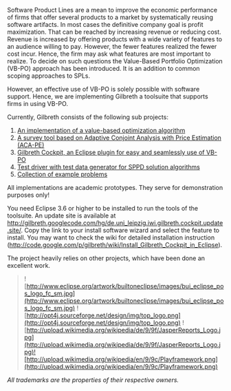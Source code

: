 Software Product Lines are a mean to improve the economic performance of firms that offer several products to a market by systematically reusing software artifacts. In most cases the definitive company goal is profit maximization. That can be reached by increasing revenue or reducing cost. Revenue is increased by offering products with a wide variety of features to an audience willing to pay. However, the fewer features realized the fewer cost incur. Hence, the firm may ask what features are most important to realize. To decide on such questions the Value-Based Portfolio Optimization (VB-PO) approach has been introduced. It is an addition to common scoping approaches to SPLs.

However, an effective use of VB-PO is solely possible with software support. Hence, we are implementing Gilbreth a toolsuite that supports firms in using VB-PO.

Currently, Gilbreth consists of the following sub projects:
  1. [An implementation of a value-based optimization algorithm](http://code.google.com/p/gilbreth/source/browse?repo=default#hg%2Fvbpo)
  1. [A survey tool based on Adaptive Conjoint Analysis with Price Estimation (ACA-PE)](http://code.google.com/p/gilbreth/source/browse?repo=default#hg%2Facape)
  1. [Gilbreth Cockpit, an Eclipse plugin for easy and seamlessly use of VB-PO](http://code.google.com/p/gilbreth/source/browse?repo=default#hg%2Fgilbreth_cockpit)
  1. [Test driver with test data generator for SPPD solution algorithms](http://code.google.com/p/gilbreth/source/browse/de.uni_leipzig.iwi.gilbreth.vbpo.performance.evaluator)
  1. [Collection of example problems](http://code.google.com/p/gilbreth/source/browse/de.uni_leipzig.iwi.gilbreth.vbpo.examples)

All implementations are academic prototypes. They serve for demonstration purposes only!

You need Eclipse 3.6 or higher to be installed to run the tools of the toolsuite. An update site is available at
http://gilbreth.googlecode.com/hg/de.uni_leipzig.iwi.gilbreth.cockpit.update.site/. Copy the link to your install software wizard and select the feature to install. You may want to check the wiki for detailed installation instruction (http://code.google.com/p/gilbreth/wiki/Install_Gilbreth_Cockpit_in_Eclipse).

The project heavily relies on other projects, which have been done an excellent work.
> ![http://www.eclipse.org/artwork/builtoneclipse/images/bui_eclipse_pos_logo_fc_sm.jpg](http://www.eclipse.org/artwork/builtoneclipse/images/bui_eclipse_pos_logo_fc_sm.jpg) ![http://opt4j.sourceforge.net/design/img/top_logo.png](http://opt4j.sourceforge.net/design/img/top_logo.png) ![http://upload.wikimedia.org/wikipedia/de/9/9f/JasperReports_Logo.jpg](http://upload.wikimedia.org/wikipedia/de/9/9f/JasperReports_Logo.jpg)![http://upload.wikimedia.org/wikipedia/en/9/9c/Playframework.png](http://upload.wikimedia.org/wikipedia/en/9/9c/Playframework.png)

_All trademarks are the properties of their respective owners._